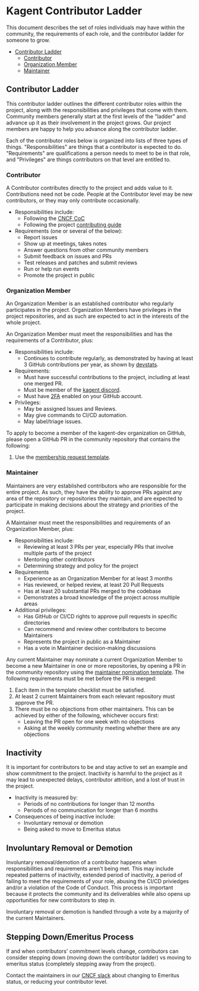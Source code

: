 # Kagent Contributor Ladder

This document describes the set of roles individuals may have within the community, the requirements of each role, and the contributor ladder for someone to grow.

* [Contributor Ladder](#contributor-ladder)
    * [Contributor](#contributor)
    * [Organization Member](#organization-member)
    * [Maintainer](#maintainer)

## Contributor Ladder

This contributor ladder outlines the different contributor roles within the project, along with the responsibilities and privileges that come with them. Community members generally start at the first levels of the "ladder" and advance up it as their involvement in the project grows.  Our project members are happy to help you advance along the contributor ladder.

Each of the contributor roles below is organized into lists of three types of things. "Responsibilities" are things that a contributor is expected to do. "Requirements" are qualifications a person needs to meet to be in that role, and "Privileges" are things contributors on that level are entitled to.

### Contributor

A Contributor contributes directly to the project and adds value to it. Contributions need not be code. People at the Contributor level may be new contributors, or they may only contribute occasionally.

* Responsibilities include:
    * Following the [CNCF CoC](https://github.com/cncf/foundation/blob/main/code-of-conduct.md)
    * Following the project [contributing guide](https://github.com/kagent-dev/kagent/blob/main/CONTRIBUTION.md)
* Requirements (one or several of the below):
    * Report issues
    * Show up at meetings, takes notes
    * Answer questions from other community members
    * Submit feedback on issues and PRs
    * Test releases and patches and submit reviews
    * Run or help run events
    * Promote the project in public

### Organization Member

An Organization Member is an established contributor who regularly participates in the project. Organization Members have privileges in the project repositories, and as such are expected to act in the interests of the whole project.

An Organization Member must meet the responsibilities and has the requirements of a Contributor, plus:

* Responsibilities include:
    * Continues to contribute regularly, as demonstrated by having at least 3 GitHub contributions per year, as shown by [devstats](https://devstats.cncf.io/).
* Requirements:
    * Must have successful contributions to the project, including at least one merged PR.
    * Must be member of the [kagent discord](https://slack.cncf.io).
    * Must have [2FA](https://docs.github.com/en/authentication/securing-your-account-with-two-factor-authentication-2fa) enabled on your GitHub account.
* Privileges:
    * May be assigned Issues and Reviews.
    * May give commands to CI/CD automation.
    * May label/triage issues.

To apply to become a member of the kagent-dev organization on GitHub, please open a GitHub PR in the community repository that contains the following:
1. Use the [membership request template](.github/PULL_REQUEST_TEMPLATE/apply_to_be_a_member.md).

### Maintainer

Maintainers are very established contributors who are responsible for the entire project. As such, they have the ability to approve PRs against any area of the repository or repositories they maintain, and are expected to participate in making decisions about the strategy and priorities of the project.

A Maintainer must meet the responsibilities and requirements of an Organization Member, plus:

* Responsibilities include:
    * Reviewing at least 3 PRs per year, especially PRs that involve multiple parts of the project
    * Mentoring other contributors
    * Determining strategy and policy for the project
* Requirements
    * Experience as an Organization Member for at least 3 months
    * Has reviewed, or helped review, at least 20 Pull Requests
    * Has at least 20 substantial PRs merged to the codebase
    * Demonstrates a broad knowledge of the project across multiple areas
* Additional privileges:
    * Has GitHub or CI/CD rights to approve pull requests in specific directories
    * Can recommend and review other contributors to become Maintainers
    * Represents the project in public as a Maintainer
    * Has a vote in Maintainer decision-making discussions
    
Any current Maintainer may nominate a current Organization Member to become a new Maintainer in one or more repositories, by opening a PR in the community repository using the [maintainer nomination template](.github/PULL_REQUEST_TEMPLATE/nominate_a_maintainer.md). The following requirements must be met before the PR is merged:
1. Each item in the template checklist must be satisfied.
1. At least 2 current Maintainers from each relevant repository must approve the PR.
1. There must be no objections from other maintainers. This can be achieved by either of the following, whichever occurs first:
    * Leaving the PR open for one week with no objections
    * Asking at the weekly community meeting whether there are any objections

## Inactivity

It is important for contributors to be and stay active to set an example and show commitment to the project. Inactivity is harmful to the project as it may lead to unexpected delays, contributor attrition, and a lost of trust in the project.

* Inactivity is measured by:
    * Periods of no contributions for longer than 12 months
    * Periods of no communication for longer than 6 months
* Consequences of being inactive include:
    * Involuntary removal or demotion
    * Being asked to move to Emeritus status

## Involuntary Removal or Demotion

Involuntary removal/demotion of a contributor happens when responsibilities and requirements aren't being met. This may include repeated patterns of inactivity, extended period of inactivity, a period of failing to meet the requirements of your role, abusing the CI/CD priviedges and/or a violation of the Code of Conduct. This process is important because it protects the community and its deliverables while also opens up opportunities for new contributors to step in.

Involuntary removal or demotion is handled through a vote by a majority of the current Maintainers.

## Stepping Down/Emeritus Process

If and when contributors' commitment levels change, contributors can consider stepping down (moving down the contributor ladder) vs moving to emeritus status (completely stepping away from the project).

Contact the maintainers in our [CNCF slack](https://cloud-native.slack.com/archives/C080D3PJMS4) about changing to Emeritus status, or reducing your contributor level.
